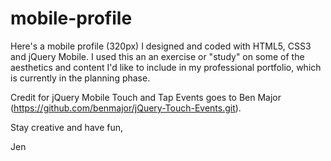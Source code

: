 # mobile-profile
Here's a mobile profile (320px) I designed and coded with HTML5, CSS3 and jQuery Mobile. I used this an an exercise or "study" on some of the aesthetics and content I'd like to include in my professional portfolio, which is currently in the planning phase.

Credit for jQuery Mobile Touch and Tap Events goes to Ben Major (https://github.com/benmajor/jQuery-Touch-Events.git).


Stay creative and have fun,

Jen
